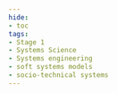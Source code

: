 ```yaml
---
hide:
- toc
tags:
- Stage 1
- Systems Science
- Systems engineering
- soft systems models
- socio-technical systems
---
```


